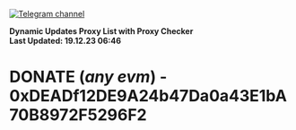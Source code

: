 [![Telegram channel](https://img.shields.io/endpoint?url=https://runkit.io/damiankrawczyk/telegram-badge/branches/master?url=https://t.me/n4z4v0d)](https://t.me/n4z4v0d) 

**Dynamic Updates Proxy List with Proxy Checker**  
**Last Updated: 19.12.23 06:46**

# DONATE (_any evm_) - 0xDEADf12DE9A24b47Da0a43E1bA70B8972F5296F2
